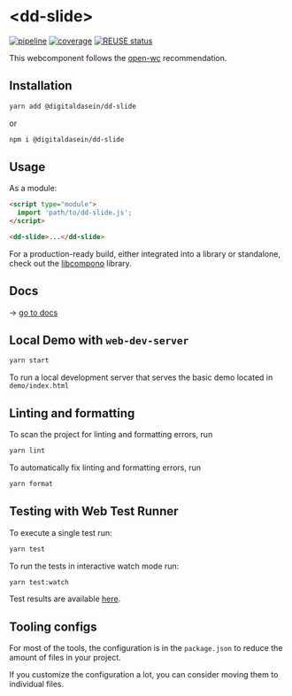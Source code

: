 <!--
SPDX-FileCopyrightText: 2022 Digital Dasein <https://digital-dasein.gitlab.io/>
SPDX-FileCopyrightText: 2022 Gerben Peeters <gerben@digitaldasein.org>
SPDX-FileCopyrightText: 2022 Senne Van Baelen <senne@digitaldasein.org>

SPDX-License-Identifier: MIT
-->

# \<dd-slide>

[![pipeline](https://gitlab.com/digital-dasein/software/html-presentations/dd-slide/badges/main/pipeline.svg?job=build&key_text=build)](https://gitlab.com/digital-dasein/software/html-presentations/dd-slide/-/pipelines)
[![coverage](https://gitlab.com/digital-dasein/software/html-presentations/dd-slide/badges/main/coverage.svg?job=test)](https://digital-dasein.gitlab.io/software/html-presentations/dd-slide/lcov-report/)
[![REUSE 
status](https://api.reuse.software/badge/gitlab.com/digital-dasein/software/html-presentations/dd-slide)](https://api.reuse.software/info/gitlab.com/digital-dasein/software/html-presentations/dd-slide)

This webcomponent follows the [open-wc](https://github.com/open-wc/open-wc) recommendation.

## Installation

```bash
yarn add @digitaldasein/dd-slide
```
or

```bash
npm i @digitaldasein/dd-slide
```

## Usage

As a module:

```html
<script type="module">
  import 'path/to/dd-slide.js';
</script>

<dd-slide>...</dd-slide>
```

For a production-ready build, either integrated into a library or standalone, 
check out the
[libcompono](https://gitlab.com/digital-dasein/software/html-presentations/libcompono) 
library.

## Docs

&rarr; [go to 
docs](https://digital-dasein.gitlab.io/software/html-presentations/dd-slide/docs)

## Local Demo with `web-dev-server`

```bash
yarn start
```

To run a local development server that serves the basic demo located in 
`demo/index.html`

## Linting and formatting

To scan the project for linting and formatting errors, run

```bash
yarn lint
```

To automatically fix linting and formatting errors, run

```bash
yarn format
```

## Testing with Web Test Runner

To execute a single test run:

```bash
yarn test
```

To run the tests in interactive watch mode run:

```bash
yarn test:watch
```

Test results are available 
[here](https://digital-dasein.gitlab.io/software/html-presentations/dd-slide/lcov-report/).

## Tooling configs

For most of the tools, the configuration is in the `package.json` to reduce the amount of files in your project.

If you customize the configuration a lot, you can consider moving them to 
individual files.

